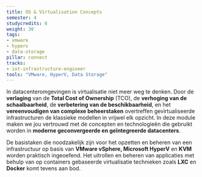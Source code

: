 ```yaml
---
title: OS & Virtualisation Concepts
semester: 4
studycredits: 6
weight: 30
tags:
- vmware
- hyperv
- data-storage
pillar: connect
tracks:
- iot-infrastructure-engineer
tools: "VMware, HyperV, Data Storage"
---
```


In datacenteromgevingen is virtualisatie niet meer weg te denken. Door de **verlaging** van de **Total Cost of Ownership** (TCO), de **verhoging van de schaalbaarheid**, de **verbetering van de beschikbaarheid**, en het **vereenvoudigen van complexe beheerstaken** overtreffen gevirtualiseerde infrastructuren de klassieke modellen in vrijwel elk opzicht. In deze module maken we jou vertrouwd met de concepten en technologieën die gebruikt worden in **moderne geconvergeerde en geïntegreerde datacenters**.

De basistaken die noodzakelijk zijn voor het opzetten en beheren van een infrastructuur op basis van **VMware vSphere, Microsoft HyperV** en **KVM** worden praktisch ingeoefend. Het uitrollen en beheren van applicaties met behulp van op containers gebaseerde virtualisatie technieken zoals **LXC** en **Docker** komt tevens aan bod.


